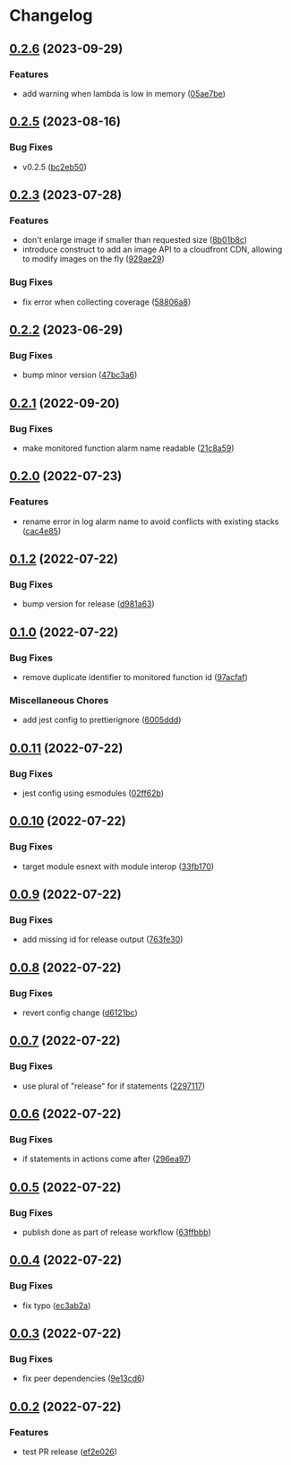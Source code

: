 # Changelog

## [0.2.6](https://github.com/buildigo/aws-cdk-patterns/compare/v0.2.5...v0.2.6) (2023-09-29)


### Features

* add warning when lambda is low in memory ([05ae7be](https://github.com/buildigo/aws-cdk-patterns/commit/05ae7be79cd1db91e3c8b30fe2700a17caafc90b))

## [0.2.5](https://github.com/buildigo/aws-cdk-patterns/compare/v0.2.4...v0.2.5) (2023-08-16)


### Bug Fixes

* v0.2.5 ([bc2eb50](https://github.com/buildigo/aws-cdk-patterns/commit/bc2eb506fa911d037dd8086e29e6d4b02d7f47c8))

## [0.2.3](https://github.com/buildigo/aws-cdk-patterns/compare/v0.2.2...v0.2.3) (2023-07-28)


### Features

* don't enlarge image if smaller than requested size ([8b01b8c](https://github.com/buildigo/aws-cdk-patterns/commit/8b01b8cfcf82ac00966d50afeb4ff20a432533f5))
* introduce construct to add an image API to a cloudfront CDN, allowing to modify images on the fly ([929ae29](https://github.com/buildigo/aws-cdk-patterns/commit/929ae29124c90ce030b24743e18d7f3d38958b3d))


### Bug Fixes

* fix error when collecting coverage ([58806a8](https://github.com/buildigo/aws-cdk-patterns/commit/58806a832e90286dd599eb8ff2fd38e80fc6c6bb))

## [0.2.2](https://github.com/buildigo/aws-cdk-patterns/compare/v0.2.1...v0.2.2) (2023-06-29)


### Bug Fixes

* bump minor version ([47bc3a6](https://github.com/buildigo/aws-cdk-patterns/commit/47bc3a68c16ced5fe17b2edf000b4b268cce9532))

## [0.2.1](https://github.com/buildigo/aws-cdk-patterns/compare/v0.2.0...v0.2.1) (2022-09-20)


### Bug Fixes

* make monitored function alarm name readable ([21c8a59](https://github.com/buildigo/aws-cdk-patterns/commit/21c8a59a5bd15d31d8b3df1741477140f8c2dee2))

## [0.2.0](https://github.com/buildigo/aws-cdk-patterns/compare/v0.1.2...v0.2.0) (2022-07-23)


### Features

* rename error in log alarm name to avoid conflicts with existing stacks ([cac4e85](https://github.com/buildigo/aws-cdk-patterns/commit/cac4e85b39c0c6f35a4de92a6f7c228515c8d97e))

## [0.1.2](https://github.com/buildigo/aws-cdk-patterns/compare/v0.1.0...v0.1.2) (2022-07-22)


### Bug Fixes

* bump version for release ([d981a63](https://github.com/buildigo/aws-cdk-patterns/commit/d981a635537c143927653ecd0f9f01d4b67264e7))

## [0.1.0](https://github.com/buildigo/aws-cdk-patterns/compare/v0.0.11...v0.1.0) (2022-07-22)


### Bug Fixes

* remove duplicate identifier to monitored function id ([97acfaf](https://github.com/buildigo/aws-cdk-patterns/commit/97acfaf388f3820bec522571904ad9335a0e1bfd))


### Miscellaneous Chores

* add jest config to prettierignore ([6005ddd](https://github.com/buildigo/aws-cdk-patterns/commit/6005ddddaa69c7c2369b498921fb47112a6878aa))

## [0.0.11](https://github.com/buildigo/aws-cdk-patterns/compare/v0.0.10...v0.0.11) (2022-07-22)


### Bug Fixes

* jest config using esmodules ([02ff62b](https://github.com/buildigo/aws-cdk-patterns/commit/02ff62b207b854790e22eec32aea21b67982922e))

## [0.0.10](https://github.com/buildigo/aws-cdk-patterns/compare/v0.0.9...v0.0.10) (2022-07-22)


### Bug Fixes

* target module esnext with module interop ([33fb170](https://github.com/buildigo/aws-cdk-patterns/commit/33fb17038777818b69aaaae921e73b71386e93ba))

## [0.0.9](https://github.com/buildigo/aws-cdk-patterns/compare/v0.0.8...v0.0.9) (2022-07-22)


### Bug Fixes

* add missing id for release output ([763fe30](https://github.com/buildigo/aws-cdk-patterns/commit/763fe306b02985396d1392f4a9479d99a83032c5))

## [0.0.8](https://github.com/buildigo/aws-cdk-patterns/compare/v0.0.7...v0.0.8) (2022-07-22)


### Bug Fixes

* revert config change ([d6121bc](https://github.com/buildigo/aws-cdk-patterns/commit/d6121bc228c4729c43946f6927cee8b2ae2e5cb7))

## [0.0.7](https://github.com/buildigo/aws-cdk-patterns/compare/v0.0.6...v0.0.7) (2022-07-22)


### Bug Fixes

* use plural of "release" for if statements ([2297117](https://github.com/buildigo/aws-cdk-patterns/commit/22971173a2ff47e2c1a9706e0b87912c0bc806cc))

## [0.0.6](https://github.com/buildigo/aws-cdk-patterns/compare/v0.0.5...v0.0.6) (2022-07-22)


### Bug Fixes

* if statements in actions come after ([296ea97](https://github.com/buildigo/aws-cdk-patterns/commit/296ea979fdb8328a50d19ad1d1af15aed60c1ecf))

## [0.0.5](https://github.com/buildigo/aws-cdk-patterns/compare/v0.0.4...v0.0.5) (2022-07-22)


### Bug Fixes

* publish done as part of release workflow ([63ffbbb](https://github.com/buildigo/aws-cdk-patterns/commit/63ffbbbbf888653c5ac7ce1389a08798f21016c8))

## [0.0.4](https://github.com/buildigo/aws-cdk-patterns/compare/v0.0.3...v0.0.4) (2022-07-22)


### Bug Fixes

* fix typo ([ec3ab2a](https://github.com/buildigo/aws-cdk-patterns/commit/ec3ab2aa329891fa574fe28a8bb865496db3709b))

## [0.0.3](https://github.com/buildigo/aws-cdk-patterns/compare/v0.0.2...v0.0.3) (2022-07-22)


### Bug Fixes

* fix peer dependencies ([9e13cd6](https://github.com/buildigo/aws-cdk-patterns/commit/9e13cd6ce79cb6f1fc8a15cb50dd01ffe857d71c))

## [0.0.2](https://github.com/buildigo/aws-cdk-patterns/compare/0.0.1...v0.0.2) (2022-07-22)


### Features

* test PR release ([ef2e026](https://github.com/buildigo/aws-cdk-patterns/commit/ef2e0261fe21ded2ae8e2ddab0a26f98efd07e3b))
